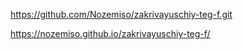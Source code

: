 https://github.com/Nozemiso/zakrivayuschiy-teg-f.git

https://nozemiso.github.io/zakrivayuschiy-teg-f/
